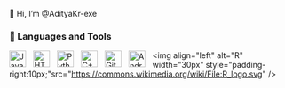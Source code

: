 👋 Hi, I’m @AdityaKr-exe


### 🧰 Languages and Tools

<img align="left" alt="Java" width="30px" style="padding-right:10px;" src="https://cdn.jsdelivr.net/gh/devicons/devicon/icons/java/java-original.svg"/>
<img align="left" alt="HTML" width="30px" style="padding-right:10px;" src="https://cdn.jsdelivr.net/gh/devicons/devicon/icons/html5/html5-plain.svg" />
<img align="left" alt="Python" width="30px" style="padding-right:10px;" src="https://cdn.jsdelivr.net/gh/devicons/devicon/icons/python/python-plain.svg" />
<img align="left" alt="C++" width="30px" style="padding-right:10px;" src="https://cdn.jsdelivr.net/gh/devicons/devicon/icons/cplusplus/cplusplus-line.svg" />
<img align="left" alt="GitHub" width="30px" style="padding-right:10px;" src="https://cdn.jsdelivr.net/gh/devicons/devicon/icons/github/github-original.svg" />
<img align="left" alt="Android App Development" width="30px" style="padding-right:10px;" src="[https://cdn.jsdelivr.net/gh/devicons/devicon/icons/github/github-original.svg](https://icons8.com/icon/04OFrkjznvcd/android-studio)" />

<img align="left" alt="R" width="30px" style="padding-right:10px;"src="https://commons.wikimedia.org/wiki/File:R_logo.svg" />
<br />

#
